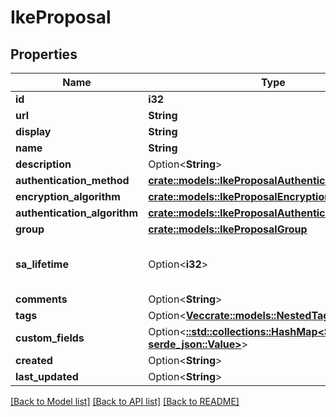 # IkeProposal

## Properties

Name | Type | Description | Notes
------------ | ------------- | ------------- | -------------
**id** | **i32** |  | [readonly]
**url** | **String** |  | [readonly]
**display** | **String** |  | [readonly]
**name** | **String** |  | 
**description** | Option<**String**> |  | [optional]
**authentication_method** | [**crate::models::IkeProposalAuthenticationMethod**](IKEProposal_authentication_method.md) |  | 
**encryption_algorithm** | [**crate::models::IkeProposalEncryptionAlgorithm**](IKEProposal_encryption_algorithm.md) |  | 
**authentication_algorithm** | [**crate::models::IkeProposalAuthenticationAlgorithm**](IKEProposal_authentication_algorithm.md) |  | 
**group** | [**crate::models::IkeProposalGroup**](IKEProposal_group.md) |  | 
**sa_lifetime** | Option<**i32**> | Security association lifetime (in seconds) | [optional]
**comments** | Option<**String**> |  | [optional]
**tags** | Option<[**Vec<crate::models::NestedTag>**](NestedTag.md)> |  | [optional]
**custom_fields** | Option<[**::std::collections::HashMap<String, serde_json::Value>**](serde_json::Value.md)> |  | [optional]
**created** | Option<**String**> |  | [readonly]
**last_updated** | Option<**String**> |  | [readonly]

[[Back to Model list]](../README.md#documentation-for-models) [[Back to API list]](../README.md#documentation-for-api-endpoints) [[Back to README]](../README.md)


